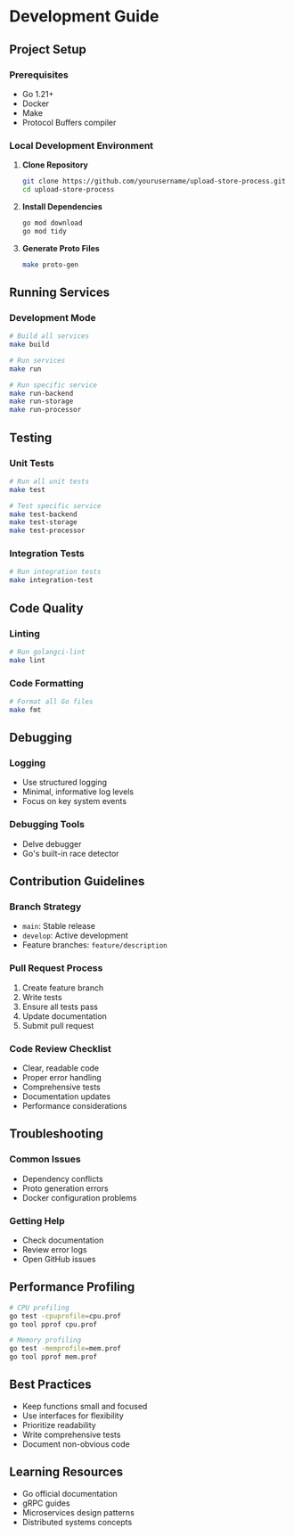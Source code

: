 # Development Guide

## Project Setup

### Prerequisites
- Go 1.21+
- Docker
- Make
- Protocol Buffers compiler

### Local Development Environment

1. **Clone Repository**
   ```bash
   git clone https://github.com/yourusername/upload-store-process.git
   cd upload-store-process
   ```

2. **Install Dependencies**
   ```bash
   go mod download
   go mod tidy
   ```

3. **Generate Proto Files**
   ```bash
   make proto-gen
   ```

## Running Services

### Development Mode
```bash
# Build all services
make build

# Run services
make run

# Run specific service
make run-backend
make run-storage
make run-processor
```

## Testing

### Unit Tests
```bash
# Run all unit tests
make test

# Test specific service
make test-backend
make test-storage
make test-processor
```

### Integration Tests
```bash
# Run integration tests
make integration-test
```

## Code Quality

### Linting
```bash
# Run golangci-lint
make lint
```

### Code Formatting
```bash
# Format all Go files
make fmt
```

## Debugging

### Logging
- Use structured logging
- Minimal, informative log levels
- Focus on key system events

### Debugging Tools
- Delve debugger
- Go's built-in race detector

## Contribution Guidelines

### Branch Strategy
- `main`: Stable release
- `develop`: Active development
- Feature branches: `feature/description`

### Pull Request Process
1. Create feature branch
2. Write tests
3. Ensure all tests pass
4. Update documentation
5. Submit pull request

### Code Review Checklist
- Clear, readable code
- Proper error handling
- Comprehensive tests
- Documentation updates
- Performance considerations

## Troubleshooting

### Common Issues
- Dependency conflicts
- Proto generation errors
- Docker configuration problems

### Getting Help
- Check documentation
- Review error logs
- Open GitHub issues

## Performance Profiling

```bash
# CPU profiling
go test -cpuprofile=cpu.prof
go tool pprof cpu.prof

# Memory profiling
go test -memprofile=mem.prof
go tool pprof mem.prof
```

## Best Practices

- Keep functions small and focused
- Use interfaces for flexibility
- Prioritize readability
- Write comprehensive tests
- Document non-obvious code

## Learning Resources

- Go official documentation
- gRPC guides
- Microservices design patterns
- Distributed systems concepts
